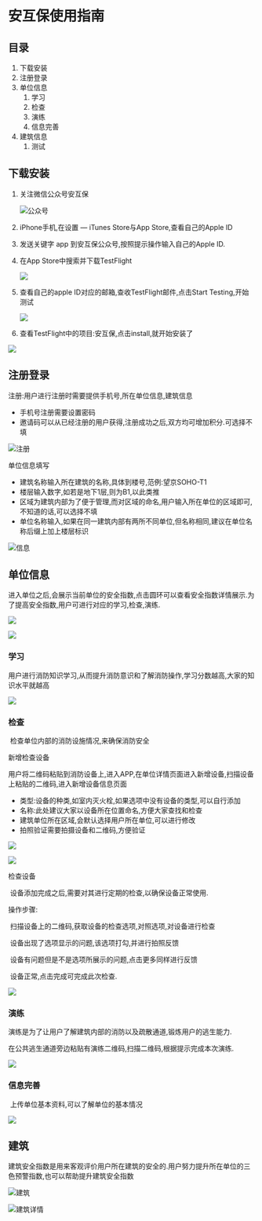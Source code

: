 # 安互保使用指南

## 目录

1. 下载安装
2. 注册登录
3. 单位信息
   1. 学习
   2. 检查
   3. 演练
   4. 信息完善
4. 建筑信息
   1. 测试



## 下载安装

1. 关注微信公众号安互保

   ![公众号](http://ww2.sinaimg.cn/large/72f96cbajw1f7ioy5w5taj2076076q3f.jpg)

2. iPhone手机,在设置 — iTunes Store与App Store,查看自己的Apple ID

3. 发送关键字  app  到安互保公众号,按照提示操作输入自己的Apple ID.

4. 在App Store中搜索并下载TestFlight

   ![](http://ww2.sinaimg.cn/large/72f96cbagw1f7irwljskij20jz0zkq64.jpg)

5. 查看自己的apple ID对应的邮箱,查收TestFlight邮件,点击Start Testing,开始测试

   ![](http://ww4.sinaimg.cn/large/72f96cbagw1f7ipe5no7yj20ku1120vf.jpg)

6. 查看TestFlight中的项目:安互保,点击install,就开始安装了

![](http://ww3.sinaimg.cn/large/72f96cbagw1f7itrxho79j20jz0zk40c.jpg)

## 注册登录

​注册:用户进行注册时需要提供手机号,所在单位信息,建筑信息

* 手机号注册需要设置密码
* 邀请码可以从已经注册的用户获得,注册成功之后,双方均可增加积分.可选择不填

![注册](http://ww2.sinaimg.cn/large/006tKfTcjw1f75yswrurgj30jz0zk0th.jpg)



单位信息填写

* 建筑名称输入所在建筑的名称,具体到楼号,范例:望京SOHO-T1
* 楼层输入数字,如若是地下1层,则为B1,以此类推
* 区域为建筑内部为了便于管理,而对区域的命名,用户输入所在单位的区域即可,不知道的话,可以选择不填
* 单位名称输入,如果在同一建筑内部有两所不同单位,但名称相同,建议在单位名称后缀上加上楼层标识

![信息](http://ww4.sinaimg.cn/large/006tKfTcjw1f763f0xiuqj30jz0zkaal.jpg)



## 单位信息

​	进入单位之后,会展示当前单位的安全指数,点击圆环可以查看安全指数详情展示.为了提高安全指数,用户可进行对应的学习,检查,演练.

![](http://ww4.sinaimg.cn/large/006tKfTcjw1f765o3r0l2j30kw12ggr8.jpg)



![](http://ww1.sinaimg.cn/large/006tKfTcjw1f765uod7gqj30kq12c79k.jpg)



### 学习

​	用户进行消防知识学习,从而提升消防意识和了解消防操作,学习分数越高,大家的知识水平就越高

![](http://ww4.sinaimg.cn/large/006tKfTcjw1f765vnchzlj30jz0zkab4.jpg)



### 检查

​	检查单位内部的消防设施情况,来确保消防安全

新增检查设备

​	用户将二维码粘贴到消防设备上,进入APP,在单位详情页面进入新增设备,扫描设备上粘贴的二维码,进入新增设备信息页面

* 类型:设备的种类,如室内灭火栓,如果选项中没有设备的类型,可以自行添加
* 名称:此处建议大家以设备所在位置命名,方便大家查找和检查
* 建筑单位所在区域,会默认选择用户所在单位,可以进行修改
* 拍照验证需要拍摄设备和二维码,方便验证

![](http://ww3.sinaimg.cn/large/006tKfTcjw1f76z0hot73j30jz0zkt9w.jpg)

![](http://ww3.sinaimg.cn/large/006tKfTcjw1f76yvgxrlwj30jz0zkab0.jpg)



检查设备

​	设备添加完成之后,需要对其进行定期的检查,以确保设备正常使用.

操作步骤:

​	扫描设备上的二维码,获取设备的检查选项,对照选项,对设备进行检查

​	设备出现了选项显示的问题,该选项打勾,并进行拍照反馈

​	设备有问题但是不是选项所展示的问题,点击更多同样进行反馈

​	设备正常,点击完成可完成此次检查.

![](http://ww1.sinaimg.cn/large/7853084cjw1f773f5k4uwj20jz0zkgn1.jpg)

### 演练

​	演练是为了让用户了解建筑内部的消防以及疏散通道,锻炼用户的逃生能力.

​	在公共逃生通道旁边粘贴有演练二维码,扫描二维码,根据提示完成本次演练.

![](http://ww2.sinaimg.cn/large/801b780ajw1f7ivu8bzo8j20jz0zkwfh.jpg)

### 信息完善

​	上传单位基本资料,可以了解单位的基本情况

![](http://ww4.sinaimg.cn/large/801b780ajw1f7iuogqqrsj20jz0zkjsl.jpg)

## 建筑

​	建筑安全指数是用来客观评价用户所在建筑的安全的.用户努力提升所在单位的三色预警指数,也可以帮助提升建筑安全指数

![建筑](http://ww2.sinaimg.cn/large/7853084cjw1f7740bgaq9j20jz0zkjse.jpg)



![建筑详情](http://ww3.sinaimg.cn/large/7853084cjw1f7740rupidj20jz0zkq44.jpg)